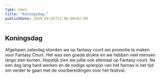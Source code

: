 ```yaml
---
type: news
title: "Koningsdag."
publishDate: 2024-04-02T12:00:00+02:00 
---
```


## Koningsdag
Afgelopen zaterdag stonden we op fantasy court om promotie te maken voor Fantasy Court. Het was een goede drukte en we hebben veel mensen langs zien komen. Hopelijk zien we jullie ook allemaal op Fantasy court. Na een dag lang hard werken en de nodige spierpijn van het harnas is het tijd om verder te gaan met de voorbereidingen voor het festival.


